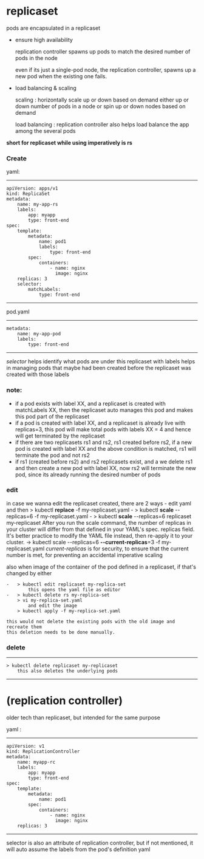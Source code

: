 # replicaset 

pods are encapsulated in a replicaset

* ensure high availability

    replication controller spawns up pods to match the desired number of pods in the node

    even if its just a single-pod node, the replication controller, spawns up a new pod when the existing one fails. 

* load balancing & scaling 

    scaling : horizontally scale up or down based on demand
    either up or down number of pods in a node
    or spin up or down nodes based on demand

    load balancing : replication controller also helps load balance the app among the several pods

**short for replicaset while using imperatively is rs**

### Create

yaml: 

---
    apiVersion: apps/v1
    kind: ReplicaSet
    metadata: 
        name: my-app-rs
        labels: 
            app: myapp
            type: front-end
    spec: 
        template: 
            metadata: 
                name: pod1
                labels: 
                    type: front-end
            spec: 
                containers:
                    - name: nginx
                      image: nginx
        replicas: 3
        selector: 
            matchLabels: 
                type: front-end
---

pod.yaml

---
    metadata: 
        name: my-app-pod
        labels: 
            type: front-end
---

*selector* helps identify what pods are under this replicaset with labels
helps in managing pods that maybe had been created before the replicaset was created with those labels

### note: 

* if a pod exists with label XX, and a replicaset is created with matchLabels XX, then the replicaset auto manages this pod and makes this pod part of the replicaset
* if a pod is created with label XX, and a replicaset is already live with replicas=3, this pod will make total pods with labels XX = 4 and hence will get terminated by the replicaset
* if there are two replicasets rs1 and rs2, rs1 created before rs2, if a new pod is created with label XX and the above condition is matched, rs1 will terminate the pod and not rs2
* if rs1 (created before rs2) and rs2 replicasets exist, and a we delete rs1 and then create a new pod with label XX, now rs2 will terminate the new pod, since its already running the desired number of pods
### edit

in case we wanna edit the replicaset created, there are 2 ways
    - edit yaml and then > kubectl **replace** -f my-replicaset.yaml
    - > kubectl **scale** --replicas=6 -f my-replicaset.yaml 
    - > kubectl **scale** --replicas=6 replicaset my-replicaset 
        After you run the scale command, the number of replicas in your cluster will differ from that defined in your YAML's spec. replicas field. It's better practice to modify the YAML file instead, then re-apply it to your cluster.
    -> kubectl scale --replicas=6 **--current-replicas**=3 -f my-replicaset.yaml
        *current-replicas* is for security, to ensure that the current number is met, for preventing an accidental imperative scaling 

also when image of the container of the pod defined in a replicaset, if that's changed 
by either 

    -   > kubectl edit replicaset my-replica-set 
            this opens the yaml file as editor
    -   > kubectl delete rs my-replica-set
        > vi my-replica-set.yaml
            and edit the image
        > kubectl apply -f my-replica-set.yaml

    this would not delete the existing pods with the old image and recreate them
    this deletion needs to be done manually.
    
### delete

--- 
    > kubectl delete replicaset my-replicaset 
        this also deletes the underlying pods
---

# (replication controller) 

older tech than replicaset, but intended for the same purpose

yaml : 

---
    apiVersion: v1
    kind: ReplicationController
    metadata: 
        name: myapp-rc
        labels: 
            app: myapp
            type: front-end
    spec: 
        template: 
            metadata: 
                name: pod1
            spec: 
                containers:
                    - name: nginx
                      image: nginx
        replicas: 3
---

selector is also an attribute of replication controller, but if not mentioned, it will auto assume the labels from the pod's definition yaml
